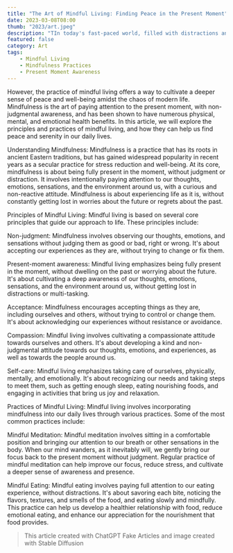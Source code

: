```yaml
---
title: "The Art of Mindful Living: Finding Peace in the Present Moment"
date: 2023-03-08T08:00
thumb: "2023/art.jpeg"
description: "TIn today's fast-paced world, filled with distractions and constant demands, finding peace and balance can seem like an elusive goal."
featured: false
category: Art
tags:
    - Mindful Living
    - Mindfulness Practices
    - Present Moment Awareness
---
```


However, the practice of mindful living offers a way to cultivate a deeper sense of peace and well-being amidst the chaos of modern life. Mindfulness is the art of paying attention to the present moment, with non-judgmental awareness, and has been shown to have numerous physical, mental, and emotional health benefits. In this article, we will explore the principles and practices of mindful living, and how they can help us find peace and serenity in our daily lives.

Understanding Mindfulness: Mindfulness is a practice that has its roots in ancient Eastern traditions, but has gained widespread popularity in recent years as a secular practice for stress reduction and well-being. At its core, mindfulness is about being fully present in the moment, without judgment or distraction. It involves intentionally paying attention to our thoughts, emotions, sensations, and the environment around us, with a curious and non-reactive attitude. Mindfulness is about experiencing life as it is, without constantly getting lost in worries about the future or regrets about the past.

Principles of Mindful Living: Mindful living is based on several core principles that guide our approach to life. These principles include:

Non-judgment: Mindfulness involves observing our thoughts, emotions, and sensations without judging them as good or bad, right or wrong. It's about accepting our experiences as they are, without trying to change or fix them.

Present-moment awareness: Mindful living emphasizes being fully present in the moment, without dwelling on the past or worrying about the future. It's about cultivating a deep awareness of our thoughts, emotions, sensations, and the environment around us, without getting lost in distractions or multi-tasking.

Acceptance: Mindfulness encourages accepting things as they are, including ourselves and others, without trying to control or change them. It's about acknowledging our experiences without resistance or avoidance.

Compassion: Mindful living involves cultivating a compassionate attitude towards ourselves and others. It's about developing a kind and non-judgmental attitude towards our thoughts, emotions, and experiences, as well as towards the people around us.

Self-care: Mindful living emphasizes taking care of ourselves, physically, mentally, and emotionally. It's about recognizing our needs and taking steps to meet them, such as getting enough sleep, eating nourishing foods, and engaging in activities that bring us joy and relaxation.

Practices of Mindful Living: Mindful living involves incorporating mindfulness into our daily lives through various practices. Some of the most common practices include:

Mindful Meditation: Mindful meditation involves sitting in a comfortable position and bringing our attention to our breath or other sensations in the body. When our mind wanders, as it inevitably will, we gently bring our focus back to the present moment without judgment. Regular practice of mindful meditation can help improve our focus, reduce stress, and cultivate a deeper sense of awareness and presence.

Mindful Eating: Mindful eating involves paying full attention to our eating experience, without distractions. It's about savoring each bite, noticing the flavors, textures, and smells of the food, and eating slowly and mindfully. This practice can help us develop a healthier relationship with food, reduce emotional eating, and enhance our appreciation for the nourishment that food provides.

> This article created with ChatGPT Fake Articles and image created with Stable Diffusion